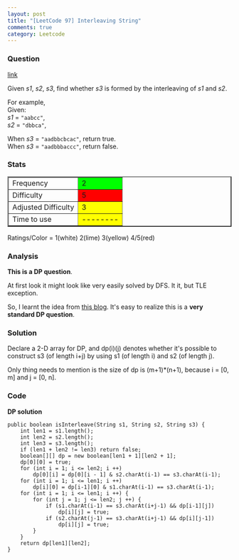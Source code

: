 ```yaml
---
layout: post
title: "[LeetCode 97] Interleaving String"
comments: true
category: Leetcode
---
```


### Question

[link](https://oj.leetcode.com/problems/interleaving-string/)

<div class="question-content">
            <p></p><p>
Given <i>s1</i>, <i>s2</i>, <i>s3</i>, find whether <i>s3</i> is formed by the interleaving of <i>s1</i> and <i>s2</i>.
</p>

<p>
For example,<br>
Given:<br>
<i>s1</i> = <code>"aabcc"</code>,<br>
<i>s2</i> = <code>"dbbca"</code>,
</p>
<p>
When <i>s3</i> = <code>"aadbbcbcac"</code>, return true.<br>
When <i>s3</i> = <code>"aadbbbaccc"</code>, return false.
</p><p></p>
          </div>

### Stats

<table border="2">
	<tr>
		<td>Frequency</td>
		<td bgcolor="lime">2</td>
	</tr>
	<tr>
		<td>Difficulty</td>
		<td bgcolor="red">5</td>
	</tr>
	<tr>
		<td>Adjusted Difficulty</td>
		<td bgcolor="yellow">3</td>
	</tr>
	<tr>
		<td>Time to use</td>
		<td bgcolor="yellow">--------</td>
	</tr>
</table>

Ratings/Color = 1(white) 2(lime) 3(yellow) 4/5(red)

### Analysis

**This is a DP question**.

At first look it might look like very easily solved by DFS. It it, but TLE exception.

So, I learnt the idea from [this blog](http://blog.csdn.net/u011095253/article/details/9248073). It's easy to realize this is a **very standard DP question**.

### Solution

Declare a 2-D array for DP, and dp(i)(j) denotes whether it's possible to construct s3 (of length i+j) by using s1 (of length i) and s2 (of length j).

Only thing needs to mention is the size of dp is (m+1)\*(n+1), because i = \[0, m\] and j = \[0, n\].

### Code

**DP solution**

    public boolean isInterleave(String s1, String s2, String s3) {
        int len1 = s1.length();
        int len2 = s2.length();
        int len3 = s3.length();
        if (len1 + len2 != len3) return false;
        boolean[][] dp = new boolean[len1 + 1][len2 + 1];
        dp[0][0] = true;
        for (int i = 1; i <= len2; i ++)
            dp[0][i] = dp[0][i - 1] & s2.charAt(i-1) == s3.charAt(i-1);
        for (int i = 1; i <= len1; i ++)
            dp[i][0] = dp[i-1][0] & s1.charAt(i-1) == s3.charAt(i-1);
        for (int i = 1; i <= len1; i ++) {
            for (int j = 1; j <= len2; j ++) {
                if (s1.charAt(i-1) == s3.charAt(i+j-1) && dp[i-1][j])
                    dp[i][j] = true;
                if (s2.charAt(j-1) == s3.charAt(i+j-1) && dp[i][j-1])
                    dp[i][j] = true;
            }
        }
        return dp[len1][len2];
    }
